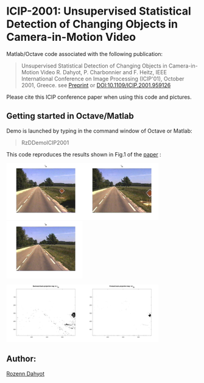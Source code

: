 # ICIP-2001: Unsupervised Statistical Detection of Changing Objects in Camera-in-Motion Video

Matlab/Octave code associated with the following publication: 

> Unsupervised Statistical Detection of Changing Objects in Camera-in-Motion Video
R. Dahyot, P. Charbonnier and F. Heitz, IEEE International Conference on Image Processing (ICIP'01), October 2001, Greece.
see [Preprint](paper/htm_icip2001.pdf)  or [DOI:10.1109/ICIP.2001.959126](http://dx.doi.org/10.1109/ICIP.2001.959126)

Please cite this ICIP conference paper when using this code and pictures. 

## Getting started in Octave/Matlab

Demo is launched by typing in the command window of Octave or Matlab:

> RzDDemoICIP2001 


This code reproduces the results shown in Fig.1 of the [paper](paper/htm_icip2001.pdf) :

<img width="200" alt="" src="images/fig1.jpg"><img width="200" alt="" src="images/fig2.jpg"><img width="200" alt="" src="images/fig3.jpg">

<img width="200" alt="" src="images/fig4.jpg"><img width="200" alt="" src="images/fig5.jpg">


## Author: 

[Rozenn Dahyot](https://roznn.github.io/)
